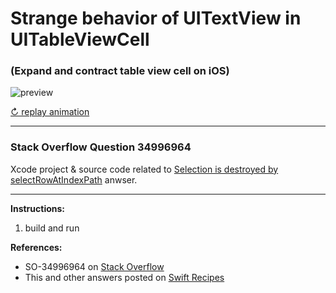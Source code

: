 # Strange behavior of UITextView in UITableViewCell
### (Expand and contract table view cell on iOS)

![preview](https://i.stack.imgur.com/GHHUm.gif)

[↻ replay animation](https://i.stack.imgur.com/GHHUm.gif)

---

### Stack Overflow Question 34996964
Xcode project & source code related to [Selection is destroyed by selectRowAtIndexPath](http://stackoverflow.com/a/34997679/218152) anwser.

---

**Instructions:**

1. build and run

**References:**

- SO-34996964 on [Stack Overflow](http://stackoverflow.com/questions/34996964/strange-behavior-of-uitextview-in-uitableviewcell)
- This and other answers posted on [Swift Recipes](http://swiftarchitect.com/recipes/)

